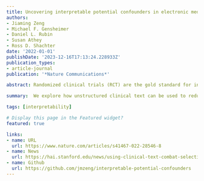 ```yaml
---
title: Uncovering interpretable potential confounders in electronic medical records
authors:
- Jiaming Zeng
- Michael F. Gensheimer
- Daniel L. Rubin
- Susan Athey
- Ross D. Shachter
date: '2022-01-01'
publishDate: '2023-12-16T17:13:24.228933Z'
publication_types:
- article-journal
publication: '*Nature Communications*'

abstract: Randomized clinical trials (RCT) are the gold standard for informing treatment decisions. Observational studies are often plagued by selection bias, and expert-selected covariates may insufficiently adjust for confounding. We explore how unstructured clinical text can be used to reduce selection bias and improve medical practice. We develop a framework based on natural language processing to uncover interpretable potential confounders from text. We validate our method by comparing the estimated hazard ratio (HR) with and without the confounders against established RCTs. We apply our method to four cohorts built from localized prostate and lung cancer datasets from the Stanford Cancer Institute and show that our method shifts the HR estimate towards the RCT results. The uncovered terms can also be interpreted by oncologists for clinical insights. We present this proof-of-concept study to enable more credible causal inference using observational data, uncover meaningful insights from clinical text, and inform high-stakes medical decisions.

summary:  We explore how unstructured clinical text can be used to reduce selection bias and improve medical practice. We present this proof-of-concept study to enable more credible causal inference using observational data, uncover meaningful insights from clinical text, and inform high-stakes medical decisions.

tags: [interpretability]

# Display this page in the Featured widget?
featured: true

links:
- name: URL
  url: https://www.nature.com/articles/s41467-022-28546-8
- name: News
  url: https://hai.stanford.edu/news/using-clinical-text-combat-selection-bias-medical-research
- name: Github
  url: https://github.com/jmzeng/interpretable-potential-confounders
---
```


